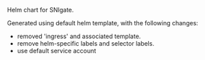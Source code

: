 Helm chart for SNIgate.

Generated using default helm template, with the following changes:
- removed 'ingress' and associated template.
- remove helm-specific labels and selector labels.
- use default service account
